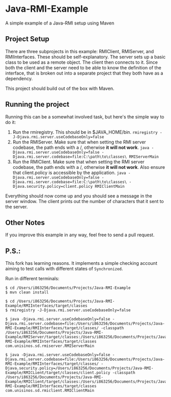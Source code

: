 # Java-RMI-Example
A simple example of a Java-RMI setup using Maven

## Project Setup

There are three subprojects in this example: RMIClient, RMIServer, and RMIInterfaces.  These should be self-explanatory.  The server sets up a basic class to be used as a remote object.  The client then connects to it.  Since both the client and the server need to be able to know the definition of the interface, that is broken out into a separate project that they both have as a dependency.

This project should build out of the box with Maven.

## Running the project

Running this can be a somewhat involved task, but here's the simple way to do it:

1. Run the rmiregistry. This should be in $JAVA_HOME/bin.  ``rmiregistry -J-Djava.rmi.server.useCodebaseOnly=false``
2. Run the RMIServer.  Make sure that when setting the RMI server codebase, the path ends with a /, otherwise **it will not work**.  ``java -Djava.rmi.server.useCodebaseOnly=false -Djava.rmi.server.codebase=file:C:\path\to\classes\ RMIServerMain``
3. Run the RMIClient.  Make sure that when setting the RMI server codebase, the path ends with a /, otherwise **it will not work**.  Also ensure that client.policy is accessible by the application.  ``java -Djava.rmi.server.useCodebaseOnly=false -Djava.rmi.server.codebase=file:C:\path\to\classes\ -Djava.security.policy=client.policy RMIClientMain``

Everything should now come up and you should see a message in the server window.  The client prints out the number of characters that it sent to the server.

## Other Notes

If you improve this example in any way, feel free to send a pull request.

## P.S.:
This fork has learning reasons. It implements a simple checking account aiming to test calls with different states of ``Synchronized``. 

Run in different terminals:

```
$ cd /Users/i863256/Documents/Projects/Java-RMI-Example
$ mvn clean install

$ cd /Users/i863256/Documents/Projects/Java-RMI-Example/RMIInterfaces/target/classes 
$ rmiregistry -J-Djava.rmi.server.useCodebaseOnly=false
```
```
$ java -Djava.rmi.server.useCodebaseOnly=false -Djava.rmi.server.codebase=file:/Users/i863256/Documents/Projects/Java-RMI-Example/RMIInterfaces/target/classes/ -classpath /Users/i863256/Documents/Projects/Java-RMI-Example/RMIServer/target/classes:/Users/i863256/Documents/Projects/Java-RMI-Example/RMIInterfaces/target/classes com.unisinos.sd.rmiserver.RMIServerMain
```
```
$ java -Djava.rmi.server.useCodebaseOnly=false -Djava.rmi.server.codebase=file:/Users/i863256/Documents/Projects/Java-RMI-Example/RMIInterfaces/target/classes/ -Djava.security.policy=/Users/i863256/Documents/Projects/Java-RMI-Example/RMICLient/target/classes/client.policy -classpath /Users/i863256/Documents/Projects/Java-RMI-Example/RMIClient/target/classes:/Users/i863256/Documents/Projects/Java-RMI-Example/RMIInterfaces/target/classes com.unisinos.sd.rmiclient.RMIClientMain
```
